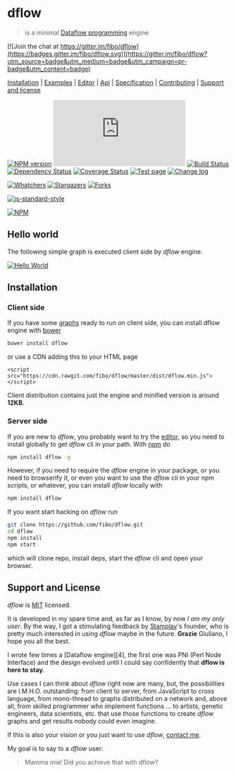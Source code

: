 # dflow

> is a minimal [Dataflow programming][dataflow-wikipedia] engine

[![Join the chat at https://gitter.im/fibo/dflow](https://badges.gitter.im/fibo/dflow.svg)](https://gitter.im/fibo/dflow?utm_source=badge&utm_medium=badge&utm_campaign=pr-badge&utm_content=badge)

[Installation](#installation) |
[Examples](http://g14n.info/dflow/examples) |
[Editor][dflow-editor] |
[Api](http://g14n.info/dflow/api) |
[Specification](http://g14n.info/dflow/specification) |
[Contributing](http://g14n.info/dflow/contributing) |
[Support and license](#support-and-license)

[![NPM version](https://badge.fury.io/js/dflow.svg)](http://badge.fury.io/js/dflow) [![Badge size](https://badge-size.herokuapp.com/fibo/dflow/master/dist/dflow.min.js)](https://github.com/fibo/dflow/blob/master/dist/dflow.min.js) [![Build Status](https://travis-ci.org/fibo/dflow.svg?branch=master)](https://travis-ci.org/fibo/dflow?branch=master) [![Dependency Status](https://david-dm.org/fibo/dflow.svg)](https://david-dm.org/fibo/dflow) [![Coverage Status](https://coveralls.io/repos/fibo/dflow/badge.svg?branch=master)](https://coveralls.io/r/fibo/dflow?branch=master) [![Test page](https://img.shields.io/badge/test-page-blue.svg)](http://g14n.info/dflow/test) [![Change log](https://img.shields.io/badge/change-log-blue.svg)](http://g14n.info/dflow/changelog)

[![Whatchers](http://g14n.info/svg/github/watchers/dflow.svg)](https://github.com/fibo/dflow/watchers) [![Stargazers](http://g14n.info/svg/github/stars/dflow.svg)](https://github.com/fibo/dflow/stargazers) [![Forks](http://g14n.info/svg/github/forks/dflow.svg)](https://github.com/fibo/dflow/network/members)

[![js-standard-style](https://cdn.rawgit.com/feross/standard/master/badge.svg)](https://github.com/feross/standard)

[![NPM](https://nodei.co/npm-dl/dflow.png)](https://nodei.co/npm-dl/dflow/)

## Hello world

The following simple graph is executed client side by *dflow* engine.

[![Hello World](http://g14n.info/dflow/svg/hello-world.svg)][hello-world]

## Installation

### Client side

If you have some [graphs](#specification) ready to run on client side, you can install dflow engine with [bower](http://bower.io/)

```bash
bower install dflow
```

or use a CDN adding this to your HTML page

```
<script src="https://cdn.rawgit.com/fibo/dflow/master/dist/dflow.min.js"></script>
```

Client distribution contains just the engine and minified version is around **12KB**.

### Server side

If you are new to *dflow*, you probably want to try the [editor][dflow-editor], so you need to install globally to get *dflow* cli in your path.
With [npm](https://npmjs.org/) do

```bash
npm install dflow -g
```

However, if you need to require the *dflow* engine in your package, or you need to browserify it, or even you want to use the *dflow* cli in your npm scripts, or whatever, you can install *dflow* locally with

```bash
npm install dflow
```

If you want start hacking on *dflow* run

```bash
git clone https://github.com/fibo/dflow.git
cd dflow
npm install
npm start
```

which will clone repo, install deps, start the *dflow* cli and open your browser.

## Support and License

*dflow* is [MIT](http://g14n.info/mit-license) licensed.

It is developed in my spare time and, as far as I know, by now *I am my only user*.
By the way, I got a stimulating feedback by [Stamplay](https://stamplay.com/)'s founder, who is pretty much interested in using *dflow* maybe in the future. **Grazie** Giuliano, I hope you all the best.

I wrote few times a [Dataflow engine][4], the first one was PNI (Perl Node Interface) and the design evolved until I could say confidently that **dflow is here to stay**.

Use cases I can think about *dflow* right now are many, but, the possibilities are I.M.H.O. outstanding: from client to server, from JavaScript to cross language, from mono-thread to graphs distributed on a network and, above all, from skilled programmer who implement functions … to artists, genetic engineers, data scientists, etc. that use those functions to create *dflow* graphs and get results nobody could even imagine.

If this is also your vision or you just want to use *dflow*, [contact me](http://g14n.info).

My goal is to say to a *dflow* user:

> Mamma mia! Did you achieve that with dflow?

[dataflow-wikipedia]: http://en.wikipedia.org/wiki/Dataflow_programming "Dataflow programming"
[dflow-editor]: http://g14n.info/dflow/cli#edit "dflow editor"
[hello-world]: http://g14n.info/dflow/examples/hello-world.html "Hello World"

